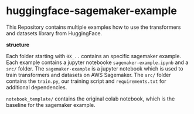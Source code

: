 # huggingface-sagemaker-example

This Repository contains multiple examples how to use the transformers and datasets library from HuggingFace.

**structure**

Each folder starting with `0X_..` contains an specific sagemaker example. Each example contains a jupyter notebooke `sagemaker-example.ipynb` and a `src/` folder. The `sagemaker-example` is a jupyter notebook which is used to train transformers and datasets on AWS Sagemaker. The `src/` folder contains the `train.py`, our training script and `requirements.txt` for additional dependencies.

`notebook_template/` contains the original colab notebook, which is the baseline for the sagemaker example.
